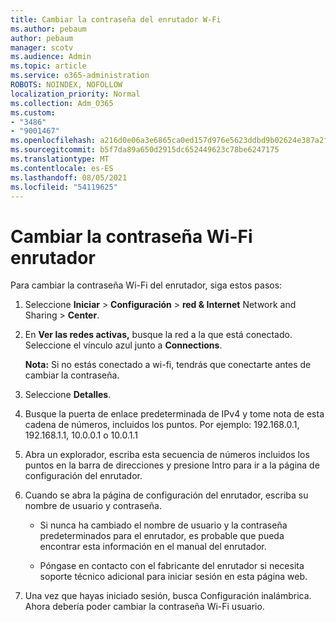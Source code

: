 ```yaml
---
title: Cambiar la contraseña del enrutador W-Fi
ms.author: pebaum
author: pebaum
manager: scotv
ms.audience: Admin
ms.topic: article
ms.service: o365-administration
ROBOTS: NOINDEX, NOFOLLOW
localization_priority: Normal
ms.collection: Adm_O365
ms.custom:
- "3486"
- "9001467"
ms.openlocfilehash: a216d0e06a3e6865ca0ed157d976e5623ddbd9b02624e387a2f9755315f913bd
ms.sourcegitcommit: b5f7da89a650d2915dc652449623c78be6247175
ms.translationtype: MT
ms.contentlocale: es-ES
ms.lasthandoff: 08/05/2021
ms.locfileid: "54119625"
---
```

# <a name="change-your-wi-fi-router-password"></a>Cambiar la contraseña Wi-Fi enrutador

Para cambiar la contraseña Wi-Fi del enrutador, siga estos pasos:

1. Seleccione **Iniciar**  >  **Configuración**  >  **red & Internet** Network and Sharing  >  **Center**.

2. En **Ver las redes activas,** busque la red a la que está conectado. Seleccione el vínculo azul junto a **Connections**.<br>

   **Nota:** Si no estás conectado a wi-fi, tendrás que conectarte antes de cambiar la contraseña.

3. Seleccione **Detalles**.

4. Busque la puerta de enlace predeterminada de IPv4 y tome nota de esta cadena de números, incluidos los puntos. Por ejemplo: 192.168.0.1, 192.168.1.1, 10.0.0.1 o 10.0.1.1

5. Abra un explorador, escriba esta secuencia de números incluidos los puntos en la barra de direcciones y presione Intro para ir a la página de configuración del enrutador.

6. Cuando se abra la página de configuración del enrutador, escriba su nombre de usuario y contraseña.<br>
   - Si nunca ha cambiado el nombre de usuario y la contraseña predeterminados para el enrutador, es probable que pueda encontrar esta información en el manual del enrutador.

   - Póngase en contacto con el fabricante del enrutador si necesita soporte técnico adicional para iniciar sesión en esta página web.

7. Una vez que hayas iniciado sesión, busca Configuración inalámbrica. Ahora debería poder cambiar la contraseña Wi-Fi usuario.
